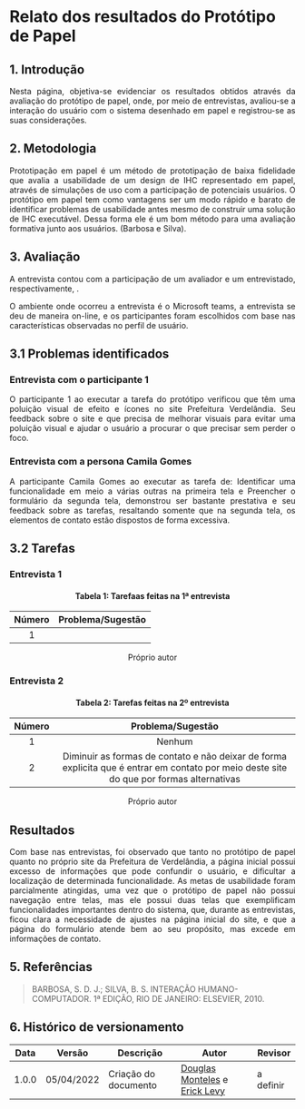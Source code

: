 # Relato dos resultados do Protótipo de Papel

## 1. Introdução

<p align="justify">
	Nesta página, objetiva-se evidenciar os resultados obtidos através da avaliação do protótipo de papel, onde, por meio de entrevistas, avaliou-se a interação do usuário com o sistema desenhado em papel e registrou-se as suas considerações.
</p>

## 2. Metodologia

<p align="justify">
	Prototipação em papel é um método de prototipação de baixa fidelidade que avalia a usabilidade de um design de IHC representado em papel, através de simulações de uso com a participação de potenciais usuários. O protótipo em papel tem como vantagens ser um modo rápido e barato de identificar problemas de usabilidade antes mesmo de construir uma solução de IHC executável. Dessa forma ele é um bom método para uma avaliação formativa junto aos usuários. (Barbosa e Silva).
</p>

## 3. Avaliação

<p align="justify">
	A entrevista contou com a participação de um avaliador e um entrevistado, respectivamente, .
</p>

<p align="justify">
	O ambiente onde ocorreu a entrevista é o Microsoft teams, a entrevista se deu de maneira on-line, e os participantes foram escolhidos com base nas características observadas no perfil de usuário.
</p>

## 3.1 Problemas identificados

### Entrevista com o participante 1

<p align="justify">
	O participante 1 ao executar a tarefa do protótipo verificou que têm uma poluição visual de efeito e ícones no site Prefeitura Verdelândia. Seu feedback sobre o site e que precisa de melhorar visuais para evitar uma poluição visual e ajudar o usuário a procurar o que precisar sem perder o foco.
</p>

### Entrevista com a persona Camila Gomes

<p align="justify">
	A participante Camila Gomes ao executar as tarefa de: Identificar uma funcionalidade em meio a várias outras na primeira tela e Preencher o formulário da segunda tela, demonstrou ser bastante prestativa e seu feedback sobre as tarefas, resaltando somente que na segunda tela, os elementos de contato estão dispostos de forma excessiva.
</p>

## 3.2 Tarefas

### Entrevista 1

<center>

#### Tabela 1: Tarefaas feitas na 1ª entrevista

|Número|Problema/Sugestão|
|:----:|:---------------:|
|1||

<figcaption>Próprio autor</figcaption>

</center>

### Entrevista 2

<center>

#### Tabela 2: Tarefas feitas na 2º entrevista

|Número|Problema/Sugestão|
|:----:|:---------------:|
|1|Nenhum|
|2|Diminuir as formas de contato e não deixar de forma explicita que é entrar em contato por meio deste site do que por formas alternativas|

<figcaption>Próprio autor</figcaption>

</center>

## Resultados

<p align="justify">
	Com base nas entrevistas, foi observado que tanto no protótipo de papel quanto no próprio site da Prefeitura de Verdelândia, a página inicial possui excesso de informações que pode confundir o usuário, e dificultar a localização de determinada funcionalidade. As metas de usabilidade foram parcialmente atingidas, uma vez que o protótipo de papel não possui navegação entre telas, mas ele possui duas telas que exemplificam funcionalidades importantes dentro do sistema, que, durante as entrevistas, ficou clara a necessidade de ajustes na página inicial do site, e que a página do formulário atende bem ao seu propósito, mas excede em informações de contato.
</p>

## 5. Referências

> BARBOSA, S. D. J.; SILVA, B. S. INTERAÇÃO HUMANO-COMPUTADOR. 1ª EDIÇÃO, RIO DE JANEIRO: ELSEVIER, 2010.

## 6. Histórico de versionamento

|Data|Versão|Descrição|Autor|Revisor
|-|-|-|-|-|
|1.0.0|05/04/2022| Criação do documento | [Douglas Monteles](https://github.com/douglasmonteles) e [Erick Levy](https://github.com/ericklevy) | a definir |
